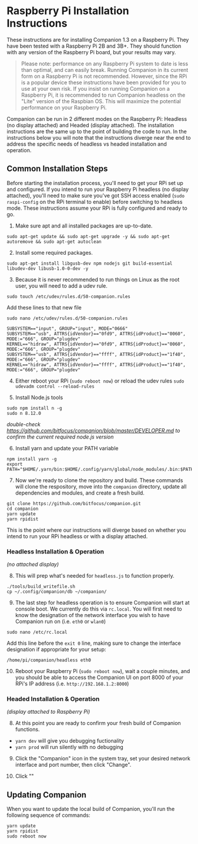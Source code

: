 # Raspberry Pi Installation Instructions
These instructions are for installing Companion 1.3 on a Raspberry Pi. They have been tested with a Raspberry Pi 2B and 3B+. They should function with any version of the Raspberry Pi board, but your results may vary.

> Please note: performance on any Raspberry Pi system to date is less than optimal, and can easily break. Running Companion in its current form on a Raspberry Pi is not recommended. However, since the RPi is a popular device these instructions have been provided for you to use at your own risk.
> If you insist on running Companion on a Raspberry Pi, it is recommended to run Companion headless on the "Lite" version of the Raspbian OS. This will maximize the potential performance on your Raspberry Pi.

Companion can be run in 2 different modes on the Raspberry Pi: Headless (no display attached) and Headed (display attached). The installation instructions are the same up to the point of building the code to run. In the instructions below you will note that the instructions diverge near the end to address the specific needs of headless vs headed installation and operation.

## Common Installation Steps
Before starting the installation process, you'll need to get your RPi set up and configured. If you intend to run your Raspberry Pi headless (no display attached), you'll need to make sure you've got SSH access enabled (`sudo raspi-config` on the RPi terminal to enable) before switching to headless mode. These instructions assume your RPi is fully configured and ready to go.

1. Make sure apt and all installed packages are up-to-date.
```
sudo apt-get update && sudo apt-get upgrade -y && sudo apt-get autoremove && sudo apt-get autoclean
```

2. Install some required packages.
```
sudo apt-get install libgusb-dev npm nodejs git build-essential libudev-dev libusb-1.0-0-dev -y
```

3. Because it is never recommended to run things on Linux as the root user, you will need to add a udev rule.
```
sudo touch /etc/udev/rules.d/50-companion.rules
```
Add these lines to that new file
```
sudo nano /etc/udev/rules.d/50-companion.rules
```
```
SUBSYSTEM=="input", GROUP="input", MODE="0666"
SUBSYSTEM=="usb", ATTRS{idVendor}=="0fd9", ATTRS{idProduct}=="0060", MODE:="666", GROUP="plugdev"
KERNEL=="hidraw", ATTRS{idVendor}=="0fd9", ATTRS{idProduct}=="0060", MODE:="666", GROUP="plugdev"
SUBSYSTEM=="usb", ATTRS{idVendor}=="ffff", ATTRS{idProduct}=="1f40", MODE:="666", GROUP="plugdev"
KERNEL=="hidraw", ATTRS{idVendor}=="ffff", ATTRS{idProduct}=="1f40", MODE:="666", GROUP="plugdev"
```

4. Either reboot your RPi (`sudo reboot now`) or reload the udev rules `sudo udevadm control --reload-rules`

5. Install Node.js tools
```
sudo npm install n -g
sudo n 8.12.0
```
*double-check https://github.com/bitfocus/companion/blob/master/DEVELOPER.md to confirm the current required node.js version*

6. Install yarn and update your PATH variable
```
npm install yarn -g
export PATH="$HOME/.yarn/bin:$HOME/.config/yarn/global/node_modules/.bin:$PATH"
```

7. Now we're ready to clone the repository and build. These commands will clone the respository, move into the `companion` directory, update all dependencies and modules, and create a fresh build.
```
git clone https://github.com/bitfocus/companion.git
cd companion
yarn update
yarn rpidist
```

This is the point where our instructions will diverge based on whether you intend to run your RPi headless or with a display attached.

### Headless Installation & Operation
_(no attached display)_

8. This will prep what's needed for `headless.js` to function properly.
```
./tools/build_writefile.sh
cp ~/.config/companion/db ~/companion/
```

9. The last step for headless operation is to ensure Companion will start at console boot. We currently do this via `rc.local`. You will first need to know the designation of the network interface you wish to have Companion run on (i.e. `eth0` or `wlan0`)
```
sudo nano /etc/rc.local
```
Add this line before the `exit 0` line, making sure to change the interface designation if appropriate for your setup:
```
/home/pi/companion/headless eth0
```

10. Reboot your Raspberry Pi (`sudo reboot now`), wait a couple minutes, and you should be able to access the Companion UI on port 8000 of your RPi's IP address (i.e. `http://192.168.1.2:8000`)

### Headed Installation & Operation
_(display attached to Raspberry Pi)_

8. At this point you are ready to confirm your fresh build of Companion functions.
* `yarn dev` will give you debugging fuctionality
* `yarn prod` will run silently with no debugging

9. Click the "Companion" icon in the system tray, set your desired network interface and port number, then click "Change".

10. Click ""


## Updating Companion
When you want to update the local build of Companion, you'll run the following sequence of commands:
```
yarn update
yarn rpidist
sudo reboot now
```




